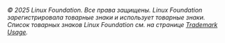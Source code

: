 _© 2025 Linux Foundation. Все права защищены. Linux Foundation зарегистрировала товарные знаки и использует товарные знаки. Список товарных знаков Linux Foundation см. на странице [Trademark Usage](https://www.linuxfoundation.org/legal/trademark-usage)._
